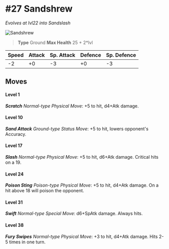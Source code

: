 # #27 Sandshrew
*Evolves at lvl22 into Sandslash*

![Sandshrew](https://img.pokemondb.net/sprites/home/normal/1x/sandshrew.png)

> **Type** Ground
> **Max Health** 25 + 2\*lvl

| Speed | Attack | Sp. Attack | Defence | Sp. Defence |
| ----- | ------ | ---------- | ------- | ----------- |
| -2 | +0 | -3 | +0 | -3 |

## Moves
#### Level 1

***Scratch** Normal-type Physical Move*: +5 to hit, d4+Atk damage. 
#### Level 10

***Sand Attack** Ground-type Status Move*: +5 to hit, lowers opponent's Accuracy.
#### Level 17

***Slash** Normal-type Physical Move*: +5 to hit, d6+Atk damage. Critical hits on a 19.
#### Level 24

***Poison Sting** Poison-type Physical Move*: +5 to hit, d4+Atk damage. On a hit above 18 will poison the opponent.
#### Level 31

***Swift** Normal-type Special Move*: d6+SpAtk damage. Always hits.
#### Level 38

***Fury Swipes** Normal-type Physical Move*: +3 to hit, d4+Atk damage. Hits 2-5 times in one turn.

